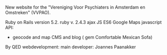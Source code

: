 New website for the "Vereniging Voor Psychiaters in Amsterdam en Omstreken" (VVPAO).

Ruby on Rails version 5.2.
ruby v. 2.4.3
ajax
JS ES6
Google Maps javascript API:
- geocode and map
CMS and blog ( gem Comfortable Mexican Sofa)

By QED webdevelopment:
main developer: Joannes Paanakker
